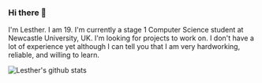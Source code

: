 ### Hi there 👋

I'm Lesther. I am 19.
I'm currently a stage 1 Computer Science student at Newcastle University, UK.
I'm looking for projects to work on. I don't have a lot of experience yet although I can tell you that I am very hardworking, reliable, and willing to learn.

![Lesther's github stats](https://github-readme-stats.vercel.app/api?username=lestherl)

<!--
**lestherll/lestherll** is a ✨ _special_ ✨ repository because its `README.md` (this file) appears on your GitHub profile.

Here are some ideas to get you started:

- 🔭 I’m currently working on ...
- 🌱 I’m currently learning ...
- 👯 I’m looking to collaborate on ...
- 🤔 I’m looking for help with ...
- 💬 Ask me about ...
- 📫 How to reach me: ...
- 😄 Pronouns: ...
- ⚡ Fun fact: ...
-->
